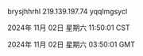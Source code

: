 brysjhhrhl 219.139.197.74 yqqlmgsycl

2024年 11月 02日 星期六 11:50:01 CST

2024年 11月 02日 星期六 03:50:01 GMT
